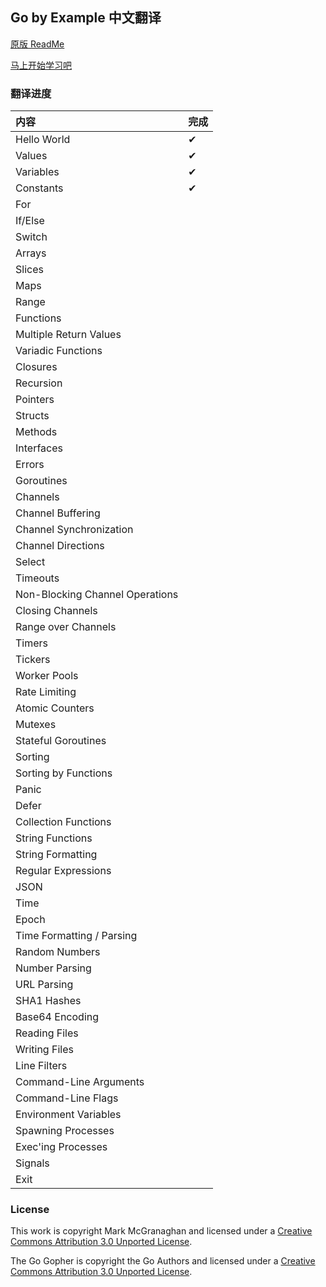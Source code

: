 ## Go by Example 中文翻译

[原版 ReadMe](https://github.com/mmcgrana/gobyexample#go-by-example)

[马上开始学习吧](http://everyx.github.io/gobyexample/)

### 翻译进度

|内容|完成|
|:-----------------------------|:--|
|Hello World | ✔|
|Values | ✔| 
|Variables | ✔|
|Constants | ✔|
|For ||
|If/Else ||
|Switch ||
|Arrays ||
|Slices ||
|Maps ||
|Range ||
|Functions ||
|Multiple Return Values||
|Variadic Functions||
|Closures||
|Recursion||
|Pointers||
|Structs||
|Methods||
|Interfaces||
|Errors||
|Goroutines||
|Channels||
|Channel Buffering||
|Channel Synchronization||
|Channel Directions||
|Select||
|Timeouts||
|Non-Blocking Channel Operations||
|Closing Channels||
|Range over Channels||
|Timers||
|Tickers||
|Worker Pools||
|Rate Limiting||
|Atomic Counters||
|Mutexes||
|Stateful Goroutines||
|Sorting||
|Sorting by Functions||
|Panic||
|Defer||
|Collection Functions||
|String Functions||
|String Formatting||
|Regular Expressions||
|JSON||
|Time||
|Epoch||
|Time Formatting / Parsing||
|Random Numbers||
|Number Parsing||
|URL Parsing||
|SHA1 Hashes||
|Base64 Encoding||
|Reading Files||
|Writing Files||
|Line Filters||
|Command-Line Arguments||
|Command-Line Flags||
|Environment Variables||
|Spawning Processes||
|Exec'ing Processes||
|Signals||
|Exit||

### License

This work is copyright Mark McGranaghan and licensed under a
[Creative Commons Attribution 3.0 Unported License](http://creativecommons.org/licenses/by/3.0/).

The Go Gopher is copyright the Go Authors and licensed under a
[Creative Commons Attribution 3.0 Unported License](http://creativecommons.org/licenses/by/3.0/).